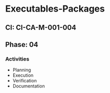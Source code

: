 # Executables-Packages

## CI: CI-CA-M-001-004
## Phase: 04

### Activities
- Planning
- Execution
- Verification
- Documentation
